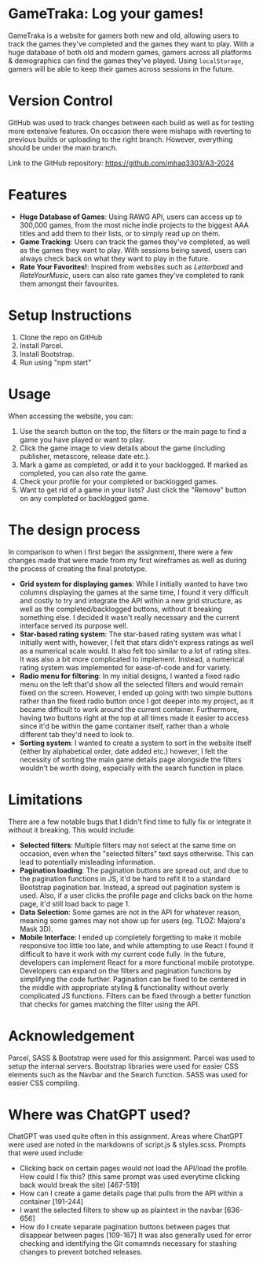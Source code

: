 # GameTraka: Log your games!
GameTraka is a website for gamers both new and old, allowing users to track the games they've completed and the games they want to play. With a huge database of both old and modern games, gamers across all platforms & demographics can find the games they've played. Using `localStorage`, gamers will be able to keep their games across sessions in the future.

# Version Control
GitHub was used to track changes between each build as well as for testing more extensive features. On occasion there were mishaps with reverting to previous builds or uploading to the right branch. However, everything should be under the main branch.

Link to the GitHub repository: https://github.com/mhaq3303/A3-2024

# Features
- **Huge Database of Games**: Using RAWG API, users can access up to 300,000 games, from the most niche indie projects to the biggest AAA titles and add them to their lists, or to simply read up on them.
- **Game Tracking**: Users can track the games they've completed, as well as the games they want to play. With sessions being saved, users can always check back on what they want to play in the future.
- **Rate Your Favorites!**: Inspired from websites such as *Letterboxd* and *RateYourMusic*, users can also rate games they've completed to rank them amongst their favourites.

# Setup Instructions
1. Clone the repo on GitHub
2. Install Parcel.
3. Install Bootstrap. 
4. Run using "npm start"

# Usage
When accessing the website, you can:
1. Use the search button on the top, the filters or the main page to find a game you have played or want to play.
2. Click the game image to view details about the game (including publisher, metascore, release date etc.).
3. Mark a game as completed, or add it to your backlogged. If marked as completed, you can also rate the game.
4. Check your profile for your completed or backlogged games.
5. Want to get rid of a game in your lists? Just click the "Remove" button on any completed or backlogged game.

# The design process
In comparison to when I first began the assignment, there were a few changes made that were made from my first wireframes as well as during the process of creating the final prototype.

- **Grid system for displaying games**: While I initially wanted to have two columns displaying the games at the same time, I found it very difficult and costly to try and integrate the API within a new grid structure, as well as the completed/backlogged buttons, without it breaking something else. I decided it wasn't really necessary and the current interface served its purpose well.
- **Star-based rating system**: The star-based rating system was what I initially went with, however, I felt that stars didn't express ratings as well as a numerical scale would. It also felt too similar to a lot of rating sites. It was also a bit more complicated to implement. Instead, a numerical rating system was implemented for ease-of-code and for variety.
- **Radio menu for filtering**: In my initial designs, I wanted a fixed radio menu on the left that'd show all the selected filters and would remain fixed on the screen. However, I ended up going with two simple buttons rather than the fixed radio button once I got deeper into my project, as it became difficult to work around the current container. Furthermore, having two buttons right at the top at all times made it easier to access since it'd be within the game container itself, rather than a whole different tab they'd need to look to.
- **Sorting system**: I wanted to create a system to sort in the website itself (either by alphabetical order, date added etc.) however, I felt the necessity of sorting the main game details page alongside the filters wouldn't be worth doing, especially with the search function in place. 

# Limitations
There are a few notable bugs that I didn't find time to fully fix or integrate it without it breaking. This would include:
- **Selected filters**: Multiple filters may not select at the same time on occasion, even when the "selected filters" text says otherwise. This can lead to potentially misleading information.
- **Pagination loading**: The pagination buttons are spread out, and due to the pagination functions in JS, it'd be hard to refit it to a standard Bootstrap pagination bar. Instead, a spread out pagination system is used. Also, if a user clicks the profile page and clicks back on the home page, it'd still load back to page 1.
- **Data Selection**: Some games are not in the API for whatever reason, meaning some games may not show up for users (eg. TLOZ: Majora's Mask 3D).
- **Mobile Interface**: I ended up completely forgetting to make it mobile responsive too little too late, and while attempting to use React I found it difficult to have it work with my current code fully. In the future, developers can implement React for a more functional mobile prototype.
Developers can expand on the filters and pagination functions by simplifying the code further. Pagination can be fixed to be centered in the middle with appropriate styling & functionality without overly complicated JS functions. Filters can be fixed through a better function that checks for games matching the filter using the API.

# Acknowledgement
Parcel, SASS & Bootstrap were used for this assignment. Parcel was used to setup the internal servers. Bootstrap libraries were used for easier CSS elements such as the Navbar and the Search function. SASS was used for easier CSS compiling.

# Where was ChatGPT used?
ChatGPT was used quite often in this assignment. Areas where ChatGPT were used are noted in the markdowns of script.js & styles.scss. 
Prompts that were used include:
- Clicking back on certain pages would not load the API/load the profile. How could I fix this? (this same prompt was used everytime clicking back would break the site) [467-519]
- How can I create a game details page that pulls from the API within a container [191-244]
- I want the selected filters to show up as plaintext in the navbar [636-656]
- How do I create separate pagination buttons between pages that disappear between pages [109-167]
It was also generally used for error checking and identifying the Git comamnds necessary for stashing changes to prevent botched releases.
